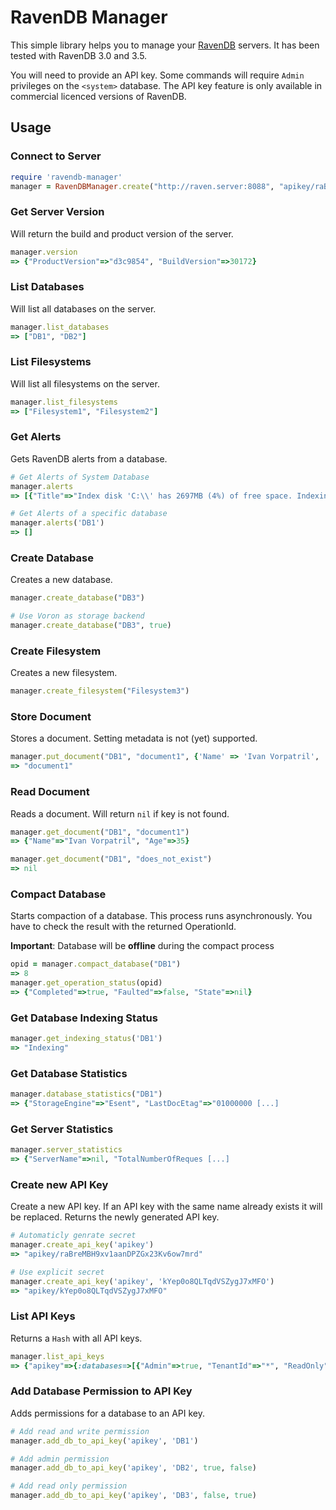 # RavenDB Manager
This simple library helps you to manage your [RavenDB](https://ravendb.net/) servers. It has been tested with RavenDB 3.0 and 3.5.

You will need to provide an API key. Some commands will require `Admin` privileges on the `<system>` database. The API key feature is only available in commercial licenced versions of RavenDB.

## Usage

### Connect to Server
```ruby
require 'ravendb-manager'
manager = RavenDBManager.create("http://raven.server:8088", "apikey/raBreMBH9xv1aanDPZGx23Kv6ow7mrd")
```

### Get Server Version
Will return the build and product version of the server.
```ruby
manager.version
=> {"ProductVersion"=>"d3c9854", "BuildVersion"=>30172}
```

### List Databases
Will list all databases on the server.
```ruby
manager.list_databases
=> ["DB1", "DB2"]
```

### List Filesystems
Will list all filesystems on the server.
```ruby
manager.list_filesystems
=> ["Filesystem1", "Filesystem2"]
```

### Get Alerts
Gets RavenDB alerts from a database.
```ruby
# Get Alerts of System Database
manager.alerts
=> [{"Title"=>"Index disk 'C:\\' has 2697MB (4%) of free space. Indexing will be disabled when it reaches 2048MB.", "CreatedAt"=>"2017-04-18T14:35:25.1926262Z", "Observed"=>false, "LastDismissedAt"=>nil, "Message"=>nil, "AlertLevel"=>"Warning", "Exception"=>nil, "UniqueKey"=>"Free space warning (index)"}]

# Get Alerts of a specific database
manager.alerts('DB1')
=> []
```

### Create Database
Creates a new database.
```ruby
manager.create_database("DB3")

# Use Voron as storage backend
manager.create_database("DB3", true)
```

### Create Filesystem
Creates a new filesystem.
```ruby
manager.create_filesystem("Filesystem3")
```

### Store Document
Stores a document. Setting metadata is not (yet) supported.
```ruby
manager.put_document("DB1", "document1", {'Name' => 'Ivan Vorpatril', 'Age' => 35})
=> "document1"
```

### Read Document
Reads a document. Will return `nil` if key is not found.
```ruby
manager.get_document("DB1", "document1")
=> {"Name"=>"Ivan Vorpatril", "Age"=>35}

manager.get_document("DB1", "does_not_exist")
=> nil
```

### Compact Database
Starts compaction of a database. This process runs asynchronously. You have to check the result with the returned OperationId.

**Important**: Database will be **offline** during the compact process
```ruby
opid = manager.compact_database("DB1")
=> 8
manager.get_operation_status(opid)
=> {"Completed"=>true, "Faulted"=>false, "State"=>nil}
```

### Get Database Indexing Status
```ruby
manager.get_indexing_status('DB1')
=> "Indexing"
```

### Get Database Statistics
```ruby
manager.database_statistics("DB1")
=> {"StorageEngine"=>"Esent", "LastDocEtag"=>"01000000 [...]
```

### Get Server Statistics
```ruby
manager.server_statistics
=> {"ServerName"=>nil, "TotalNumberOfReques [...]
```

### Create new API Key
Create a new API key. If an API key with the same name already exists it will be replaced. Returns the newly generated API key.
```ruby
# Automaticly genrate secret
manager.create_api_key('apikey')
=> "apikey/raBreMBH9xv1aanDPZGx23Kv6ow7mrd"

# Use explicit secret
manager.create_api_key('apikey', 'kYep0o8QLTqdVSZygJ7xMFO')
=> "apikey/kYep0o8QLTqdVSZygJ7xMFO"
```

### List API Keys
Returns a `Hash` with all API keys.
```ruby
manager.list_api_keys
=> {"apikey"=>{:databases=>[{"Admin"=>true, "TenantId"=>"*", "ReadOnly"=>false}, {"Admin"=>true, "TenantId"=>"<system>", "ReadOnly"=>false}], :secret=>"raBreMBH9xv1aanDPZGx23Kv6ow7mrd"}}
```

### Add Database Permission to API Key
Adds permissions for a database to an API key.

```ruby
# Add read and write permission
manager.add_db_to_api_key('apikey', 'DB1')

# Add admin permission
manager.add_db_to_api_key('apikey', 'DB2', true, false)

# Add read only permission
manager.add_db_to_api_key('apikey', 'DB3', false, true)
```